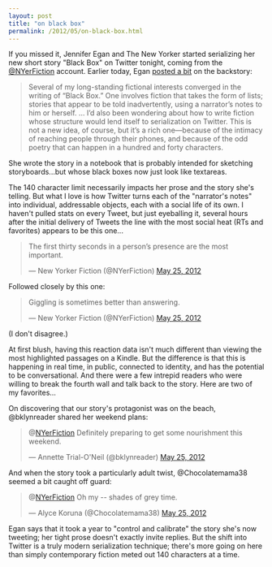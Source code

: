 ```yaml
---
layout: post
title: "on black box"
permalink: /2012/05/on-black-box.html 
---
```


<p>If you missed it, Jennifer Egan and The New Yorker started serializing her new short story "Black Box" on Twitter tonight, coming from the <a href="http://twitter.com/nyerfiction">@NYerFiction</a> account. Earlier today, Egan <a href="http://www.newyorker.com/online/blogs/books/2012/05/coming-soon-jennifer-egan-black-box.html">posted a bit</a> on the backstory:</p>

<blockquote>
  <p>Several of my long-standing fictional interests converged in the writing of “Black Box.” One involves fiction that takes the form of lists; stories that appear to be told inadvertently, using a narrator’s notes to him or herself. ... I’d also been wondering about how to write fiction whose structure would lend itself to serialization on Twitter. This is not a new idea, of course, but it’s a rich one—because of the intimacy of reaching people through their phones, and because of the odd poetry that can happen in a hundred and forty characters. </p>
</blockquote>

<p>She wrote the story in a notebook that is probably intended for sketching storyboards...but whose black boxes now just look like textareas.</p>

<p>The 140 character limit necessarily impacts her prose and the story she's telling. But what I love is how Twitter turns each of the "narrator's notes" into individual, addressable objects, each with a social life of its own. I haven't pulled stats on every Tweet, but just eyeballing it, several hours after the initial delivery of Tweets the line with the most social heat (RTs and favorites) appears to be this one...</p>

<blockquote class="twitter-tweet"><p>The first thirty seconds in a person’s presence are the most important.</p>&mdash; New Yorker Fiction (@NYerFiction) <a href="https://twitter.com/NYerFiction/status/205813143178444800" data-datetime="2012-05-25T00:10:51+00:00">May 25, 2012</a></blockquote>

<p>Followed closely by this one:</p>

<blockquote class="twitter-tweet"><p>Giggling is sometimes better than answering.</p>&mdash; New Yorker Fiction (@NYerFiction) <a href="https://twitter.com/NYerFiction/status/205821443131457538" data-datetime="2012-05-25T00:43:50+00:00">May 25, 2012</a></blockquote>

<p>(I don't disagree.)</p>

<p>At first blush, having this reaction data isn't much different than viewing the most highlighted passages on a Kindle. But the difference is that this is happening in real time, in public, connected to identity, and has the potential to be conversational. And there were a few intrepid readers who were willing to break the fourth wall and talk back to the story. Here are two of my favorites...</p>

<p>On discovering that our story's protagonist was on the beach, @bklynreader shared her weekend plans:</p>

<blockquote class="twitter-tweet" data-in-reply-to="205815653637177344"><p>@<a href="https://twitter.com/NYerFiction">NYerFiction</a> Definitely preparing to get some nourishment this weekend.</p>&mdash; Annette Trial-O'Neil (@bklynreader) <a href="https://twitter.com/bklynreader/status/205816558163996672" data-datetime="2012-05-25T00:24:26+00:00">May 25, 2012</a></blockquote>

<p>And when the story took a particularly adult twist, @Chocolatemama38 seemed a bit caught off guard:</p>

<blockquote class="twitter-tweet" data-in-reply-to="205821945671987201"><p>@<a href="https://twitter.com/NYerFiction">NYerFiction</a> Oh my -- shades of grey time.</p>&mdash; Alyce Koruna (@Chocolatemama38) <a href="https://twitter.com/Chocolatemama38/status/205822192959766529" data-datetime="2012-05-25T00:46:49+00:00">May 25, 2012</a></blockquote>

<p>Egan says that it took a year to "control and calibrate" the story she's now tweeting; her tight prose doesn't exactly invite replies. But the shift into Twitter is a truly modern serialization technique; there's more going on here than simply contemporary fiction meted out 140 characters at a time.</p>

<script src="//platform.twitter.com/widgets.js" charset="utf-8"></script>

